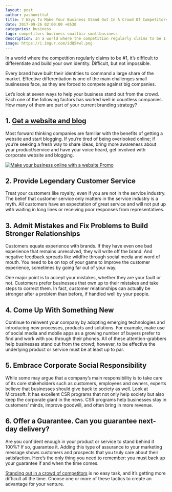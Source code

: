 ```yaml
---
layout: post
author: yashumittal
title: 7 Ways To Make Your Business Stand Out In A Crowd Of Competitors
date: 2017-09-26 02:00:00 +0530
categories: business
tags: competitors business smallbiz smallbusiness
description: In a world where the competition regularly claims to be 1, it’s difficult to differentiate and build your own identity. Difficult, but not impossible.
image: https://i.imgur.com/idQ54wl.png
---
```


In a world where the competition regularly claims to be #1, it’s difficult to differentiate and build your own identity. Difficult, but not impossible.

Every brand have built their identities to command a large share of the market. Effective differentiation is one of the main challenges small businesses face, as they are forced to compete against big companies.

Let’s look at seven ways to help your business stand out from the crowd. Each one of the following factors has worked well in countless companies. How many of them are part of your current branding strategy?

## 1. **[Get a website and blog](//codecarrot.net/)**

Most forward thinking companies are familiar with the benefits of getting a website and start blogging. If you’re tired of being overlooked online; if you’re seeking a fresh way to share ideas, bring more awareness about your product/service and have your voice heard, get involved with corporate website and blogging.

[![Make your business online with a website Promo](https://i.imgur.com/MAphtcZ.png)](//www.codecarrot.net/)

## 2. Provide Legendary Customer Service

Treat your customers like royalty, even if you are not in the service industry. The belief that customer service only matters in the service industry is a myth. All customers have an expectation of great service and will not put up with waiting in long lines or receiving poor responses from representatives.

## 3. Admit Mistakes and Fix Problems to Build Stronger Relationships

Customers equate experience with brands. If they have even one bad experience that remains unresolved, they will write off the brand. And negative feedback spreads like wildfire through social media and word of mouth. You need to be on top of your game to improve the customer experience, sometimes by going far out of your way.

One major point is to accept your mistakes, whether they are your fault or not. Customers prefer businesses that own up to their mistakes and take steps to correct them. In fact, customer relationships can actually be stronger after a problem than before, if handled well by your people.

## 4. Come Up With Something New

Continue to reinvent your company by adopting emerging technologies and introducing new processes, products and solutions. For example, make use of social media and mobile apps as a growing number of buyers prefer to find and work with you through their phones. All of these attention-grabbers help businesses stand out from the crowd; however, to be effective the underlying product or service must be at least up to par.

## 5. Embrace Corporate Social Responsibility

While some may argue that a company’s main responsibility is to take care of its core stakeholders such as customers, employees and owners, experts believe that businesses should give back to society as well. Look at Microsoft. It has excellent CSR programs that not only help society but also keep the corporate giant in the news. CSR programs help businesses stay in customers’ minds, improve goodwill, and often bring in more revenue.

## 6. Offer a Guarantee. Can you guarantee next-day delivery?

Are you confident enough in your product or service to stand behind it 100%? If so, guarantee it. Adding this type of assurance to your marketing message shows customers and prospects that you truly care about their satisfaction. Here’s the only thing you need to remember: you must back up your guarantee if and when the time comes.

[Standing out in a crowd of competitors](//www.codecarrot.net/) is no easy task, and it’s getting more difficult all the time. Choose one or more of these tactics to create an advantage for your venture.
